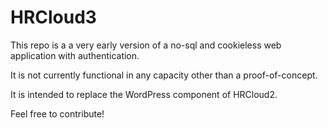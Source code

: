 # HRCloud3

This repo is a a very early version of a no-sql and cookieless web application with authentication. 

It is not currently functional in any capacity other than a proof-of-concept.

It is intended to replace the WordPress component of HRCloud2.

Feel free to contribute!
